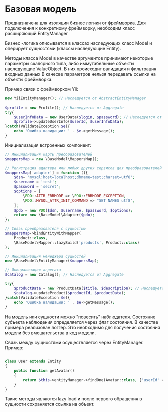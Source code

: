 # Базовая модель

Предназначена для изоляции бизнес логики от фреймворка. 
Для подключения к конкретному фреймворку, необходим класс расширяющий EntityManager 

Бизнес -логика описывается в классах наследующих класс Model и оперирует сущностями (классы наследующие Entity). 

Методы класса Model в качестве аргументов принимают некоторые параметры скалярного типа, либо иммутабельные объекты наследующие ValueObject. В них происходит валидация и фильтрация входных данных
В качесве параметров нельзя передавать ссылки на объекты фреймворка.

Пример связи с фреймворком Yii:
```php 
new YiiEntityManager(); // Наследуется от AbstractEntityManager

$profile = new Profile(); // Наследуется от Aggregate
try{
	$userInfoData = new UserData($login, $password); // Наследуется от ValueObject
	$profile->updateUserInfo($userId, $userInfoData);
}catch(ValidateException $e){
	echo 'Ошибка валидации: ' . $e->getMessage();
}
```

Инициализация встроенных компонент:

```php
// Инициализация карты преобразователей
$mappersMap = new \BaseModel\MappersMap();

// Регистрация адаптера или любых других сервисов для преобразователей
$mappersMap['adapter'] = function (){
    $dsn= 'mysql:host=localhost;dbname=test;charset=utf8';
    $username = 'test';
    $password = 'secret';
    $options = [
        \PDO::ATTR_ERRMODE => \PDO::ERRMODE_EXCEPTION,
        \PDO::MYSQL_ATTR_INIT_COMMAND => "SET NAMES utf8",
    ];
    $pdo = new PDO($dsn, $username, $password, $options);
    return new \BaseModel\Adapter($pdo);
};

// Связь преобразователя с сущностью
$mappersMap->bindEntityWithMapper(
    Product::class, 
    \BaseModel\Mapper::lazyBuild('products', Product::class)
);

// Инициализация менеджера сущностей
new \BaseModel\EntityManager($mappersMap);

// Инициализация агрегата
$catalog = new Catalog(); // Наследуется от Aggregate

try{
	$productData = new ProductData($title, $description); // Наследуется от ValueObject
	$catalog->updateProduct($productId, $productData);
}catch(ValidateException $e){
	echo 'Ошибка валидации: ' . $e->getMessage();
}
```

На модель или сущности можно "повесить" наблюдателя. Состояние субъекта наблюдения определяется через флаг состояния. В качестве примера реализован логгер. Это необходимо для получения состояния модели без вмешательства в код модели.

Связь между сущностями осуществляется через EntityManager. 
Пример:

```php 

class User extends Entity
{
	public function getAvatar()
	{
		return $this->entityManager->findOne(Avatar::class, ['userId' => $this->getId()]);
	}
}
```

Такие методы являются lazy load и после первого обращения в сущности сохраняется ссылка на объект.

